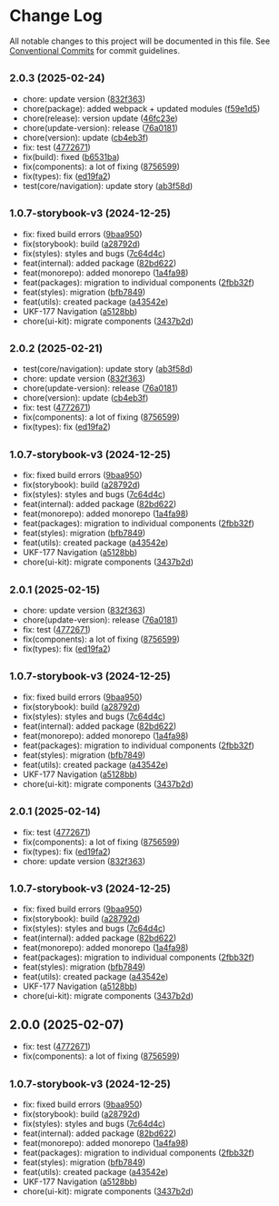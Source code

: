 # Change Log

All notable changes to this project will be documented in this file.
See [Conventional Commits](https://conventionalcommits.org) for commit guidelines.

## <small>2.0.3 (2025-02-24)</small>

* chore: update version ([832f363](https://gitlab.optimacros.com/fe/ui-kit/commit/832f363))
* chore(package): added webpack + updated modules ([f59e1d5](https://gitlab.optimacros.com/fe/ui-kit/commit/f59e1d5))
* chore(release): version update ([46fc23e](https://gitlab.optimacros.com/fe/ui-kit/commit/46fc23e))
* chore(update-version): release ([76a0181](https://gitlab.optimacros.com/fe/ui-kit/commit/76a0181))
* chore(version): update ([cb4eb3f](https://gitlab.optimacros.com/fe/ui-kit/commit/cb4eb3f))
* fix: test ([4772671](https://gitlab.optimacros.com/fe/ui-kit/commit/4772671))
* fix(build): fixed ([b6531ba](https://gitlab.optimacros.com/fe/ui-kit/commit/b6531ba))
* fix(components): a lot of fixing ([8756599](https://gitlab.optimacros.com/fe/ui-kit/commit/8756599))
* fix(types): fix ([ed19fa2](https://gitlab.optimacros.com/fe/ui-kit/commit/ed19fa2))
* test(core/navigation): update story ([ab3f58d](https://gitlab.optimacros.com/fe/ui-kit/commit/ab3f58d))



## <small>1.0.7-storybook-v3 (2024-12-25)</small>

* fix: fixed build errors ([9baa950](https://gitlab.optimacros.com/fe/ui-kit/commit/9baa950))
* fix(storybook): build ([a28792d](https://gitlab.optimacros.com/fe/ui-kit/commit/a28792d))
* fix(styles): styles and bugs ([7c64d4c](https://gitlab.optimacros.com/fe/ui-kit/commit/7c64d4c))
* feat(internal): added package ([82bd622](https://gitlab.optimacros.com/fe/ui-kit/commit/82bd622))
* feat(monorepo): added monorepo ([1a4fa98](https://gitlab.optimacros.com/fe/ui-kit/commit/1a4fa98))
* feat(packages): migration to individual components ([2fbb32f](https://gitlab.optimacros.com/fe/ui-kit/commit/2fbb32f))
* feat(styles): migration ([bfb7849](https://gitlab.optimacros.com/fe/ui-kit/commit/bfb7849))
* feat(utils): created package ([a43542e](https://gitlab.optimacros.com/fe/ui-kit/commit/a43542e))
* UKF-177 Navigation ([a5128bb](https://gitlab.optimacros.com/fe/ui-kit/commit/a5128bb))
* chore(ui-kit): migrate components ([3437b2d](https://gitlab.optimacros.com/fe/ui-kit/commit/3437b2d))





## <small>2.0.2 (2025-02-21)</small>

* test(core/navigation): update story ([ab3f58d](https://gitlab.optimacros.com/fe/ui-kit/commit/ab3f58d))
* chore: update version ([832f363](https://gitlab.optimacros.com/fe/ui-kit/commit/832f363))
* chore(update-version): release ([76a0181](https://gitlab.optimacros.com/fe/ui-kit/commit/76a0181))
* chore(version): update ([cb4eb3f](https://gitlab.optimacros.com/fe/ui-kit/commit/cb4eb3f))
* fix: test ([4772671](https://gitlab.optimacros.com/fe/ui-kit/commit/4772671))
* fix(components): a lot of fixing ([8756599](https://gitlab.optimacros.com/fe/ui-kit/commit/8756599))
* fix(types): fix ([ed19fa2](https://gitlab.optimacros.com/fe/ui-kit/commit/ed19fa2))



## <small>1.0.7-storybook-v3 (2024-12-25)</small>

* fix: fixed build errors ([9baa950](https://gitlab.optimacros.com/fe/ui-kit/commit/9baa950))
* fix(storybook): build ([a28792d](https://gitlab.optimacros.com/fe/ui-kit/commit/a28792d))
* fix(styles): styles and bugs ([7c64d4c](https://gitlab.optimacros.com/fe/ui-kit/commit/7c64d4c))
* feat(internal): added package ([82bd622](https://gitlab.optimacros.com/fe/ui-kit/commit/82bd622))
* feat(monorepo): added monorepo ([1a4fa98](https://gitlab.optimacros.com/fe/ui-kit/commit/1a4fa98))
* feat(packages): migration to individual components ([2fbb32f](https://gitlab.optimacros.com/fe/ui-kit/commit/2fbb32f))
* feat(styles): migration ([bfb7849](https://gitlab.optimacros.com/fe/ui-kit/commit/bfb7849))
* feat(utils): created package ([a43542e](https://gitlab.optimacros.com/fe/ui-kit/commit/a43542e))
* UKF-177 Navigation ([a5128bb](https://gitlab.optimacros.com/fe/ui-kit/commit/a5128bb))
* chore(ui-kit): migrate components ([3437b2d](https://gitlab.optimacros.com/fe/ui-kit/commit/3437b2d))





## <small>2.0.1 (2025-02-15)</small>

* chore: update version ([832f363](https://gitlab.optimacros.com/fe/ui-kit/commit/832f363))
* chore(update-version): release ([76a0181](https://gitlab.optimacros.com/fe/ui-kit/commit/76a0181))
* fix: test ([4772671](https://gitlab.optimacros.com/fe/ui-kit/commit/4772671))
* fix(components): a lot of fixing ([8756599](https://gitlab.optimacros.com/fe/ui-kit/commit/8756599))
* fix(types): fix ([ed19fa2](https://gitlab.optimacros.com/fe/ui-kit/commit/ed19fa2))



## <small>1.0.7-storybook-v3 (2024-12-25)</small>

* fix: fixed build errors ([9baa950](https://gitlab.optimacros.com/fe/ui-kit/commit/9baa950))
* fix(storybook): build ([a28792d](https://gitlab.optimacros.com/fe/ui-kit/commit/a28792d))
* fix(styles): styles and bugs ([7c64d4c](https://gitlab.optimacros.com/fe/ui-kit/commit/7c64d4c))
* feat(internal): added package ([82bd622](https://gitlab.optimacros.com/fe/ui-kit/commit/82bd622))
* feat(monorepo): added monorepo ([1a4fa98](https://gitlab.optimacros.com/fe/ui-kit/commit/1a4fa98))
* feat(packages): migration to individual components ([2fbb32f](https://gitlab.optimacros.com/fe/ui-kit/commit/2fbb32f))
* feat(styles): migration ([bfb7849](https://gitlab.optimacros.com/fe/ui-kit/commit/bfb7849))
* feat(utils): created package ([a43542e](https://gitlab.optimacros.com/fe/ui-kit/commit/a43542e))
* UKF-177 Navigation ([a5128bb](https://gitlab.optimacros.com/fe/ui-kit/commit/a5128bb))
* chore(ui-kit): migrate components ([3437b2d](https://gitlab.optimacros.com/fe/ui-kit/commit/3437b2d))





## <small>2.0.1 (2025-02-14)</small>

* fix: test ([4772671](https://gitlab.optimacros.com/fe/ui-kit/commit/4772671))
* fix(components): a lot of fixing ([8756599](https://gitlab.optimacros.com/fe/ui-kit/commit/8756599))
* fix(types): fix ([ed19fa2](https://gitlab.optimacros.com/fe/ui-kit/commit/ed19fa2))
* chore: update version ([832f363](https://gitlab.optimacros.com/fe/ui-kit/commit/832f363))



## <small>1.0.7-storybook-v3 (2024-12-25)</small>

* fix: fixed build errors ([9baa950](https://gitlab.optimacros.com/fe/ui-kit/commit/9baa950))
* fix(storybook): build ([a28792d](https://gitlab.optimacros.com/fe/ui-kit/commit/a28792d))
* fix(styles): styles and bugs ([7c64d4c](https://gitlab.optimacros.com/fe/ui-kit/commit/7c64d4c))
* feat(internal): added package ([82bd622](https://gitlab.optimacros.com/fe/ui-kit/commit/82bd622))
* feat(monorepo): added monorepo ([1a4fa98](https://gitlab.optimacros.com/fe/ui-kit/commit/1a4fa98))
* feat(packages): migration to individual components ([2fbb32f](https://gitlab.optimacros.com/fe/ui-kit/commit/2fbb32f))
* feat(styles): migration ([bfb7849](https://gitlab.optimacros.com/fe/ui-kit/commit/bfb7849))
* feat(utils): created package ([a43542e](https://gitlab.optimacros.com/fe/ui-kit/commit/a43542e))
* UKF-177 Navigation ([a5128bb](https://gitlab.optimacros.com/fe/ui-kit/commit/a5128bb))
* chore(ui-kit): migrate components ([3437b2d](https://gitlab.optimacros.com/fe/ui-kit/commit/3437b2d))





## 2.0.0 (2025-02-07)

* fix: test ([4772671](https://gitlab.optimacros.com/fe/ui-kit/commit/4772671))
* fix(components): a lot of fixing ([8756599](https://gitlab.optimacros.com/fe/ui-kit/commit/8756599))



## <small>1.0.7-storybook-v3 (2024-12-25)</small>

* fix: fixed build errors ([9baa950](https://gitlab.optimacros.com/fe/ui-kit/commit/9baa950))
* fix(storybook): build ([a28792d](https://gitlab.optimacros.com/fe/ui-kit/commit/a28792d))
* fix(styles): styles and bugs ([7c64d4c](https://gitlab.optimacros.com/fe/ui-kit/commit/7c64d4c))
* feat(internal): added package ([82bd622](https://gitlab.optimacros.com/fe/ui-kit/commit/82bd622))
* feat(monorepo): added monorepo ([1a4fa98](https://gitlab.optimacros.com/fe/ui-kit/commit/1a4fa98))
* feat(packages): migration to individual components ([2fbb32f](https://gitlab.optimacros.com/fe/ui-kit/commit/2fbb32f))
* feat(styles): migration ([bfb7849](https://gitlab.optimacros.com/fe/ui-kit/commit/bfb7849))
* feat(utils): created package ([a43542e](https://gitlab.optimacros.com/fe/ui-kit/commit/a43542e))
* UKF-177 Navigation ([a5128bb](https://gitlab.optimacros.com/fe/ui-kit/commit/a5128bb))
* chore(ui-kit): migrate components ([3437b2d](https://gitlab.optimacros.com/fe/ui-kit/commit/3437b2d))
